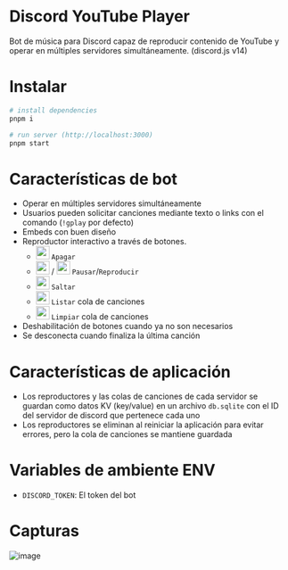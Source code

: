 # Discord YouTube Player
Bot de música para Discord capaz de reproducir contenido de YouTube y operar en múltiples servidores simultáneamente. (discord.js v14)

# Instalar
```sh
# install dependencies
pnpm i

# run server (http://localhost:3000)
pnpm start

```

# Características de bot
- Operar en múltiples servidores simultáneamente
- Usuarios pueden solicitar canciones mediante texto o links con el comando (`!gplay` por defecto)
- Embeds con buen diseño
- Reproductor interactivo a través de botones.
    - <img src="https://github.com/ahmedrangel/discord-youtube-player/assets/50090595/f8121fd0-0125-498a-adb1-29f298ba88ed" width="24"> `Apagar`
    - <img src="https://github.com/ahmedrangel/discord-youtube-player/assets/50090595/7da2d88e-fee0-4cf1-8098-c2870bb352ec" width="24"> / <img src="https://github.com/ahmedrangel/discord-youtube-player/assets/50090595/e8074770-54f8-4952-b5be-21b82ea34e55" width="24"> `Pausar`/`Reproducir`
    - <img src="https://github.com/ahmedrangel/discord-youtube-player/assets/50090595/f7607641-6c9b-4330-b6fa-1dfd86bb55fa" width="24"> `Saltar`
    - <img src="https://github.com/ahmedrangel/discord-youtube-player/assets/50090595/7625fef4-055d-4675-ae9d-f5ced82ec373" width="24"> `Listar` cola de canciones
    - <img src="https://github.com/ahmedrangel/discord-youtube-player/assets/50090595/88978ee0-2b81-4a26-b167-ba5a4920d993" width="24"> `Limpiar` cola de canciones
- Deshabilitación de botones cuando ya no son necesarios
- Se desconecta cuando finaliza la última canción

# Características de aplicación
- Los reproductores y las colas de canciones de cada servidor se guardan como datos KV (key/value) en un archivo `db.sqlite` con el ID del servidor de discord que pertenece cada uno
- Los reproductores se eliminan al reiniciar la aplicación para evitar errores, pero la cola de canciones se mantiene guardada

# Variables de ambiente ENV
- `DISCORD_TOKEN`: El token del bot

# Capturas
![image](https://github.com/ahmedrangel/discord-youtube-player/assets/50090595/13cb220d-4f12-40f4-9944-02df44c7a8a6)
